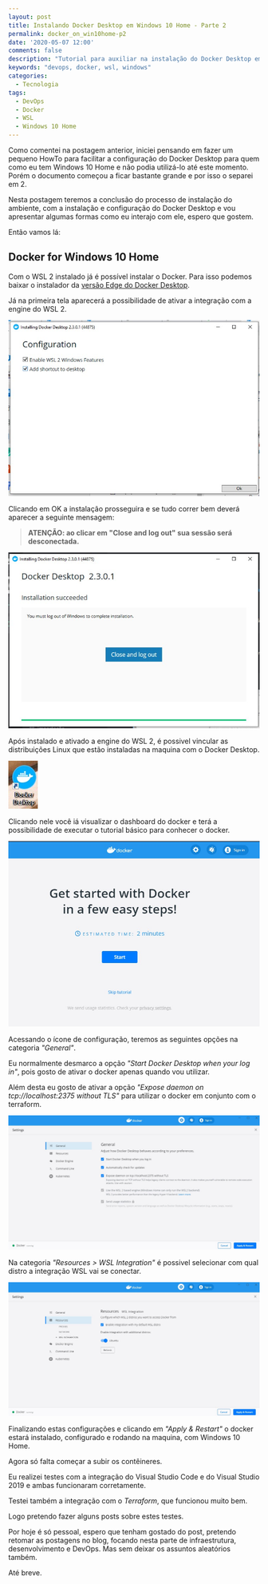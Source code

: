 ```yaml
---
layout: post
title: Instalando Docker Desktop em Windows 10 Home - Parte 2
permalink: docker_on_win10home-p2
date: '2020-05-07 12:00'
comments: false
description: "Tutorial para auxiliar na instalação do Docker Desktop em maquinas com Windows 10 Home Edition..."
keywords: "devops, docker, wsl, windows"
categories:
  - Tecnologia
tags:
  - DevOps
  - Docker
  - WSL
  - Windows 10 Home
---
```


Como comentei na postagem anterior, iniciei pensando em fazer um pequeno HowTo para facilitar a configuração do Docker Desktop para quem como eu tem Windows 10 Home e não podia utilizá-lo até este momento. Porém o documento começou a ficar bastante grande e por isso o separei em 2.

Nesta postagem teremos a conclusão do processo de instalação do ambiente, com a instalação e configuração do Docker Desktop e vou apresentar algumas formas como eu interajo com ele, espero que gostem.

Então vamos lá:

## Docker for Windows 10 Home

Com o WSL 2 instalado já é possível instalar o Docker. Para isso podemos baixar o instalador da [versão Edge do Docker Desktop](https://download.docker.com/win/edge/Docker%20Desktop%20Installer.exe).

Já na primeira tela aparecerá a possibilidade de ativar a integração com a engine do WSL 2.

![Tela de instalação do docker com opção WSL 2 ativada](/assets/posts/DockerOnWin10Home/wsl2_docker_install.jpg)

Clicando em OK a instalação prosseguira e se tudo correr bem deverá aparecer a seguinte mensagem:

> **ATENÇÃO: ao clicar em "Close and log out" sua sessão será desconectada.**


![Tela de instalação do docker com opção WSL 2 ativada](/assets/posts/DockerOnWin10Home/wsl2_docker_installed.jpg)

Após instalado e ativado a engine do WSL 2, é possivel vincular as distribuições Linux que estão instaladas na maquina com o Docker Desktop.

![icone do docker desktop na área de trabalho](/assets/posts/DockerOnWin10Home/docker-icon.jpg)

Clicando nele você iá visualizar o dashboard do docker e terá a possibilidade de executar o tutorial básico para conhecer o docker.

![Tela de apresentação e primeiros passos](/assets/posts/DockerOnWin10Home/wsl2_docker_tutorial.jpg)

Acessando o ícone de configuração, teremos as seguintes opções na categoria *"General"*.

Eu normalmente desmarco a opção *"Start Docker Desktop when your log in"*, pois gosto de ativar o docker apenas quando vou utilizar.

Além desta eu gosto de ativar a opção *"Expose daemon on tcp://localhost:2375 without TLS"* para utilizar o docker em conjunto com o terraform.

![Tela de configuração geral do docker desktop](/assets/posts/DockerOnWin10Home/wsl2_docker_settings.jpg)

Na categoria *"Resources > WSL Integration"* é possivel selecionar com qual distro a integração WSL vai se conectar.

![Tela de configuração de recursos e integração WSL](/assets/posts/DockerOnWin10Home/wsl2_docker_settings2.jpg)

Finalizando estas configurações e clicando em *"Apply & Restart"* o docker estará instalado, configurado e rodando na maquina, com Windows 10 Home.

Agora só falta começar a subir os contêineres.

Eu realizei testes com a integração do Visual Studio Code e do Visual Studio 2019 e ambas funcionaram corretamente.

Testei também a integração com o *Terraform*, que funcionou muito bem.

Logo pretendo fazer alguns posts sobre estes testes.

Por hoje é só pessoal, espero que tenham gostado do post, pretendo retomar as postagens no blog, focando nesta parte de infraestrutura, desenvolvimento e DevOps. Mas sem deixar os assuntos aleatórios também.

Até breve.
